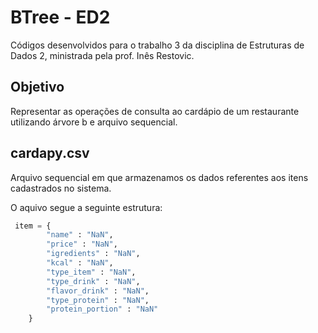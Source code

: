 # BTree - ED2
Códigos desenvolvidos para o trabalho 3 da disciplina de Estruturas de Dados 2, ministrada pela prof. Inês Restovic.

## Objetivo
Representar as operações de consulta ao cardápio de um restaurante utilizando árvore b e arquivo sequencial.

## cardapy.csv
Arquivo sequencial em que armazenamos os dados referentes aos itens cadastrados no sistema.

O aquivo segue a seguinte estrutura:
```python
 item = {
        "name" : "NaN",
        "price" : "NaN",
        "igredients" : "NaN",
        "kcal" : "NaN",
        "type_item" : "NaN",
        "type_drink" : "NaN",
        "flavor_drink" : "NaN",
        "type_protein" : "NaN",
        "protein_portion" : "NaN"
    }
```
